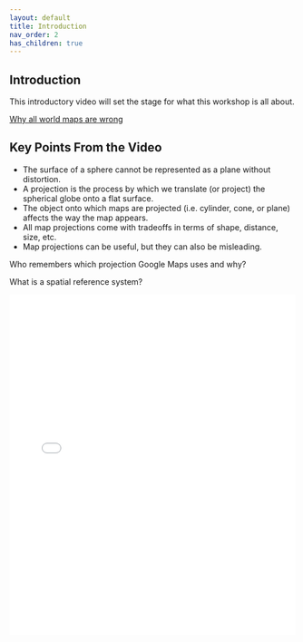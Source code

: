 ```yaml
---
layout: default
title: Introduction
nav_order: 2
has_children: true
---
```


## Introduction

This introductory video will set the stage for what this workshop is all about.

[Why all world maps are wrong](https://www.youtube.com/watch?v=kIID5FDi2JQ)

## Key Points From the Video

* The surface of a sphere cannot be represented as a plane without distortion.
* A projection is the process by which we translate (or project) the spherical globe onto a flat surface.
* The object onto which maps are projected (i.e. cylinder, cone, or plane) affects the way the map appears.
* All map projections come with tradeoffs in terms of shape, distance, size, etc.
* Map projections can be useful, but they can also be misleading.

Who remembers which projection Google Maps uses and why?

What is a spatial reference system?

<iframe src="content/visualization.html" frameborder="0" height="600" width="100%"> </iframe>

